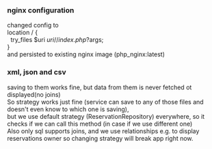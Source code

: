 ### nginx configuration
changed config to <br>
location / { <br>
  &nbsp;  try_files $uri $uri/ /index.php?$args; <br>
} <br>
and persisted to existing nginx image (php_nginx:latest)


### xml, json and csv
saving to them works fine, but data from them is never fetched ot displayed(no joins) <br>
So strategy works just fine (service can save to any of those files and doesn't even know to which one is saving), <br>
but we use default strategy (ReservationRepository) everywhere, so it checks if we can call this method (in case if we use different one) <br>
Also only sql supports joins, and we use relationships e.g. to display reservations owner so changing strategy will break app right now.
